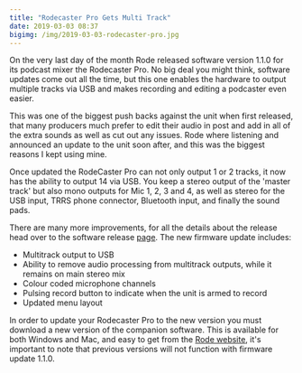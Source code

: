 ```yaml
---
title: "Rodecaster Pro Gets Multi Track"
date: 2019-03-03 08:37
bigimg: /img/2019-03-03-rodecaster-pro.jpg
---
```

On the very last day of the month Rode released software version 1.1.0 for its podcast mixer the Rodecaster Pro. No big deal you might think, software updates come out all the time, but this one enables the hardware to output multiple tracks via USB and makes recording and editing a podcaster even easier.

This was one of the biggest push backs against the unit when first released, that many producers much prefer to edit their audio in post and add in all of the extra sounds as well as cut out any issues. Rode where listening and announced an update to the unit soon after, and this was the biggest reasons I kept using mine.

Once updated the RodeCaster Pro can not only output 1 or 2 tracks, it now has the ability to output 14 via USB. You keep a stereo output of the 'master track' but also mono outputs for Mic 1, 2, 3 and 4, as well as stereo for the USB input, TRRS phone connector, Bluetooth input, and finally the sound pads.

There are many more improvements, for all the details about the release head over to the software release [page](https://www.rode.com/blog/all/RODECaster-Pro-Multitrack). The new firmware update includes:

* Multitrack output to USB
* Ability to remove audio processing from multitrack outputs, while it remains on main stereo mix
* Colour coded microphone channels
* Pulsing record button to indicate when the unit is armed to record
* Updated menu layout

In order to update your Rodecaster Pro to the new version you must download a new version of the companion software. This is available for both Windows and Mac, and easy to get from the [Rode website](https://www.rode.com/rodecasterapp), it's important to note that previous versions will not function with firmware update 1.1.0.
